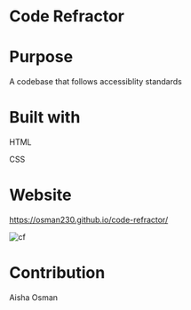# Code Refractor

# Purpose
A codebase that follows accessiblity standards

# Built with

HTML

CSS

# Website
https://osman230.github.io/code-refractor/

![cf](https://user-images.githubusercontent.com/88051358/136708661-f16b7beb-800f-4683-ba74-cc7eb6acbb15.PNG)




# Contribution
Aisha Osman
